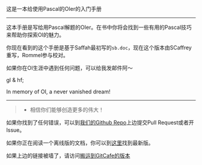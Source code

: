 这是一本给使用Pascal的OIer的入门手册

--------

这本手册是写给用Pascal解题的OIer。在书中你将会找到一些有用的Pascal技巧来帮助你探索OI的魅力。

你现在看到的这个手册是基于Saffah最初写的`sb.doc`，现在这个版本由SCaffrey重写，Rommel参与校对。

如果你在OI生涯中遇到任何问题，可以给我发邮件阿～

gl & hf;

In memory of OI, a never vanished dream!

--------

>* 相信你们能够创造更多的伟大！

如果你找到了任何错误，可以到[我们的Github Repo](https://github.com/imcaffrey/PascalNovice)上边提交Pull Request或者开Issue。

如果你正在阅读一个离线版的文档，你可以到[这里](http://PascalNovice.scaffrey.com)找到最新版。

如果上边的链接被墙了，请访问[搬运到GitCafe的版本](http://pascal.scaffrey.com)


